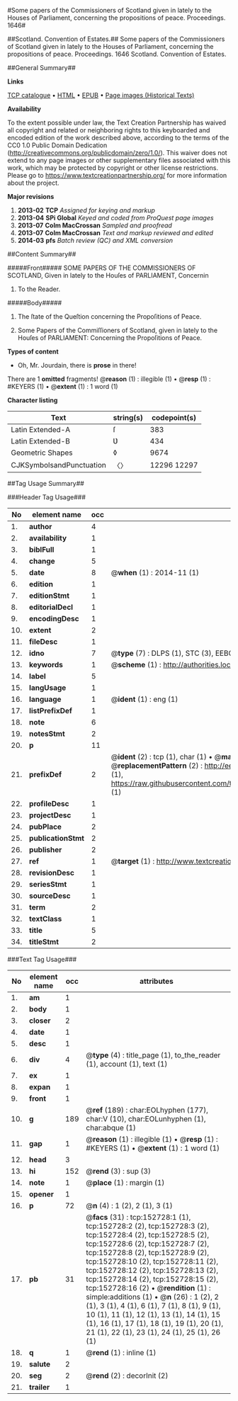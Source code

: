 #Some papers of the Commissioners of Scotland given in lately to the Houses of Parliament, concerning the propositions of peace. Proceedings. 1646#

##Scotland. Convention of Estates.##
Some papers of the Commissioners of Scotland given in lately to the Houses of Parliament, concerning the propositions of peace.
Proceedings. 1646
Scotland. Convention of Estates.

##General Summary##

**Links**

[TCP catalogue](http://www.ota.ox.ac.uk/tcp/)  • 
[HTML](http://tei.it.ox.ac.uk/tcp/Texts-HTML/free/A92/A92615.html)  • 
[EPUB](http://tei.it.ox.ac.uk/tcp/Texts-EPUB/free/A92/A92615.epub) • 
[Page images (Historical Texts)](https://historicaltexts.jisc.ac.uk/eebo-99895206e)

**Availability**

To the extent possible under law, the Text Creation Partnership has waived all copyright and related or neighboring rights to this keyboarded and encoded edition of the work described above, according to the terms of the CC0 1.0 Public Domain Dedication (http://creativecommons.org/publicdomain/zero/1.0/). This waiver does not extend to any page images or other supplementary files associated with this work, which may be protected by copyright or other license restrictions. Please go to https://www.textcreationpartnership.org/ for more information about the project.

**Major revisions**

1. __2013-02__ __TCP__ *Assigned for keying and markup*
1. __2013-04__ __SPi Global__ *Keyed and coded from ProQuest page images*
1. __2013-07__ __Colm MacCrossan__ *Sampled and proofread*
1. __2013-07__ __Colm MacCrossan__ *Text and markup reviewed and edited*
1. __2014-03__ __pfs__ *Batch review (QC) and XML conversion*

##Content Summary##

#####Front#####
SOME PAPERS OF THE COMMISSIONERS OF SCOTLAND, Given in lately to the Houſes of PARLIAMENT, Concernin
1. To the Reader.

#####Body#####

1. The ſtate of the Queſtion concerning the Propoſitions of Peace.

1. Some Papers of the Commiſſioners of Scotland, given in lately to the Houſes of PARLIAMENT: Concerning the Propoſitions of Peace.

**Types of content**

  * Oh, Mr. Jourdain, there is **prose** in there!

There are 1 **omitted** fragments! 
 @__reason__ (1) : illegible (1)  •  @__resp__ (1) : #KEYERS (1)  •  @__extent__ (1) : 1 word (1)

**Character listing**


|Text|string(s)|codepoint(s)|
|---|---|---|
|Latin Extended-A|ſ|383|
|Latin Extended-B|Ʋ|434|
|Geometric Shapes|◊|9674|
|CJKSymbolsandPunctuation|〈〉|12296 12297|

##Tag Usage Summary##

###Header Tag Usage###

|No|element name|occ|attributes|
|---|---|---|---|
|1.|__author__|4||
|2.|__availability__|1||
|3.|__biblFull__|1||
|4.|__change__|5||
|5.|__date__|8| @__when__ (1) : 2014-11 (1)|
|6.|__edition__|1||
|7.|__editionStmt__|1||
|8.|__editorialDecl__|1||
|9.|__encodingDesc__|1||
|10.|__extent__|2||
|11.|__fileDesc__|1||
|12.|__idno__|7| @__type__ (7) : DLPS (1), STC (3), EEBO-CITATION (1), PROQUEST (1), VID (1)|
|13.|__keywords__|1| @__scheme__ (1) : http://authorities.loc.gov/ (1)|
|14.|__label__|5||
|15.|__langUsage__|1||
|16.|__language__|1| @__ident__ (1) : eng (1)|
|17.|__listPrefixDef__|1||
|18.|__note__|6||
|19.|__notesStmt__|2||
|20.|__p__|11||
|21.|__prefixDef__|2| @__ident__ (2) : tcp (1), char (1)  •  @__matchPattern__ (2) : ([0-9\-]+):([0-9IVX]+) (1), (.+) (1)  •  @__replacementPattern__ (2) : http://eebo.chadwyck.com/downloadtiff?vid=$1&page=$2 (1), https://raw.githubusercontent.com/textcreationpartnership/Texts/master/tcpchars.xml#$1 (1)|
|22.|__profileDesc__|1||
|23.|__projectDesc__|1||
|24.|__pubPlace__|2||
|25.|__publicationStmt__|2||
|26.|__publisher__|2||
|27.|__ref__|1| @__target__ (1) : http://www.textcreationpartnership.org/docs/. (1)|
|28.|__revisionDesc__|1||
|29.|__seriesStmt__|1||
|30.|__sourceDesc__|1||
|31.|__term__|2||
|32.|__textClass__|1||
|33.|__title__|5||
|34.|__titleStmt__|2||


###Text Tag Usage###

|No|element name|occ|attributes|
|---|---|---|---|
|1.|__am__|1||
|2.|__body__|1||
|3.|__closer__|2||
|4.|__date__|1||
|5.|__desc__|1||
|6.|__div__|4| @__type__ (4) : title_page (1), to_the_reader (1), account (1), text (1)|
|7.|__ex__|1||
|8.|__expan__|1||
|9.|__front__|1||
|10.|__g__|189| @__ref__ (189) : char:EOLhyphen (177), char:V (10), char:EOLunhyphen (1), char:abque (1)|
|11.|__gap__|1| @__reason__ (1) : illegible (1)  •  @__resp__ (1) : #KEYERS (1)  •  @__extent__ (1) : 1 word (1)|
|12.|__head__|3||
|13.|__hi__|152| @__rend__ (3) : sup (3)|
|14.|__note__|1| @__place__ (1) : margin (1)|
|15.|__opener__|1||
|16.|__p__|72| @__n__ (4) : 1 (2), 2 (1), 3 (1)|
|17.|__pb__|31| @__facs__ (31) : tcp:152728:1 (1), tcp:152728:2 (2), tcp:152728:3 (2), tcp:152728:4 (2), tcp:152728:5 (2), tcp:152728:6 (2), tcp:152728:7 (2), tcp:152728:8 (2), tcp:152728:9 (2), tcp:152728:10 (2), tcp:152728:11 (2), tcp:152728:12 (2), tcp:152728:13 (2), tcp:152728:14 (2), tcp:152728:15 (2), tcp:152728:16 (2)  •  @__rendition__ (1) : simple:additions (1)  •  @__n__ (26) : 1 (2), 2 (1), 3 (1), 4 (1), 6 (1), 7 (1), 8 (1), 9 (1), 10 (1), 11 (1), 12 (1), 13 (1), 14 (1), 15 (1), 16 (1), 17 (1), 18 (1), 19 (1), 20 (1), 21 (1), 22 (1), 23 (1), 24 (1), 25 (1), 26 (1)|
|18.|__q__|1| @__rend__ (1) : inline (1)|
|19.|__salute__|2||
|20.|__seg__|2| @__rend__ (2) : decorInit (2)|
|21.|__trailer__|1||
